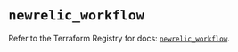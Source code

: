 # `newrelic_workflow`

Refer to the Terraform Registry for docs: [`newrelic_workflow`](https://registry.terraform.io/providers/newrelic/newrelic/3.31.0/docs/resources/workflow).
